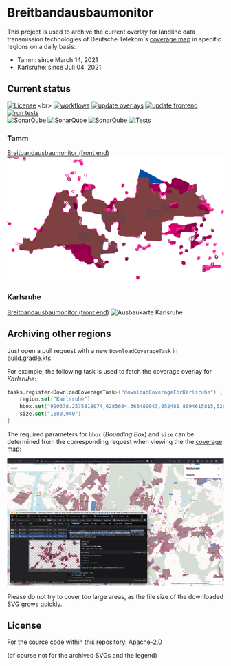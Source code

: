 # Breitbandausbaumonitor

This project is used to archive the current overlay for landline data transmission technologies of Deutsche Telekom's [coverage map] in specific regions on a daily basis:

- Tamm: since March 14, 2021
- Karlsruhe: since Juli 04, 2021

## Current status
[![License](https://img.shields.io/github/license/chkpnt/Breitbandausbaumonitor.svg?label=License)](https://tldrlegal.com/license/apache-license-2.0-(apache-2.0)) <br>
[![workflows](https://img.shields.io/badge/Workflows-%40GitHub-inactive)](https://github.com/chkpnt/Breitbandausbaumonitor/actions)
[![update overlays](https://github.com/chkpnt/Breitbandausbaumonitor/actions/workflows/update-overlays.yml/badge.svg)](https://github.com/chkpnt/Breitbandausbaumonitor/actions/workflows/update-overlays.yml)
[![update frontend](https://github.com/chkpnt/Breitbandausbaumonitor/actions/workflows/update-frontend.yml/badge.svg)](https://github.com/chkpnt/Breitbandausbaumonitor/actions/workflows/update-frontend.yml)
[![run tests](https://github.com/chkpnt/Breitbandausbaumonitor/actions/workflows/run-tests.yml/badge.svg)](https://github.com/chkpnt/Breitbandausbaumonitor/actions/workflows/run-tests.yml) <br>
[![SonarQube](https://img.shields.io/badge/SonarQube-%40sonar.chkpnt.de-inactive)](https://github.com/chkpnt/Breitbandausbaumonitor/actions)
[![SonarQube](https://img.shields.io/badge/archiver-analysis-blue.svg)](https://sonar.chkpnt.de/dashboard?id=breitbandausbaumonitor-archiver)
[![SonarQube](https://img.shields.io/badge/front%20end-analysis-blue.svg)](https://sonar.chkpnt.de/dashboard?id=breitbandausbaumonitor-frontend)
[![Tests](https://img.shields.io/sonar/tests/breitbandausbaumonitor-archiver?label=Tests&server=https%3A%2F%2Fsonar.chkpnt.de&sonarVersion=8.9)](https://sonar.chkpnt.de/component_measures?id=breitbandausbaumonitor-archiver&metric=tests&view=list)

### Tamm
[Breitbandausbaumonitor (front end)](https://chkpnt.github.io/Breitbandausbaumonitor/index.html)
![Ausbaukarte Tamm](overlays/Tamm/latest.svg)

### Karlsruhe
[Breitbandausbaumonitor (front end)](https://chkpnt.github.io/Breitbandausbaumonitor/index.html?region=Karlsruhe)
![Ausbaukarte Karlsruhe](overlays/Karlsruhe/latest.svg)

## Archiving other regions
Just open a pull request with a new `DownloadCoverageTask` in [build.gradle.kts](build.gradle.kts).

For example, the following task is used to fetch the coverage overlay for _Karlsruhe_:
```kotlin
tasks.register<DownloadCoverageTask>("downloadCoverageForKarlsruhe") {
    region.set("Karlsruhe")
    bbox.set("920378.2575818074,6285684.365489043,952481.8094615815,6267721.663842026")
    size.set("1680,940")
}
```

The required parameters for `bbox` (_Bounding Box_) and `size` can be determined from the corresponding request when viewing the 
the [coverage map]:

![Howto](.github/images/howto.png)

Please do not try to cover too large areas, as the file size of the downloaded SVG grows quickly.

## License

For the source code within this repository: Apache-2.0

(of course not for the archived SVGs and the legend)

[coverage map]: https://t-map.telekom.de/tmap2/coverage_checker/?initLayerGroup=fixedline&initLayerIds=coverage5G,coverageVDSL50,coverageVDSL100,coverageVDSL250,coverageGlasfaser1000,coveragePlanned
